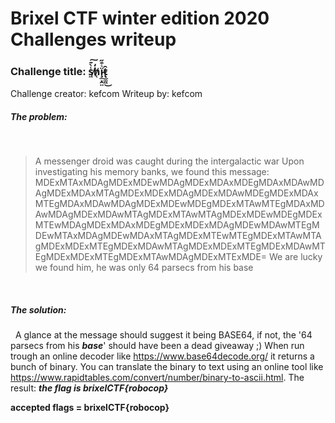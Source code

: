 # Brixel CTF winter edition 2020 Challenges writeup
### Challenge title: s̸͖̾̀͊͠h̸̜̒ï̷̧̲͙̭̤͛͒̋t̷̢̲͚͖̑͜ 
Challenge creator: kefcom
Writeup by: kefcom

##### The problem:
&nbsp;
>A messenger droid was caught during the intergalactic war
Upon investigating his memory banks, we found this message:
MDExMTAxMDAgMDExMDEwMDAgMDExMDAxMDEgMDAxMDAwMDAgMDExMDAxMTAgMDExMDExMDAgMDExMDAwMDEgMDExMDAxMTEgMDAxMDAwMDAgMDExMDEwMDEgMDExMTAwMTEgMDAxMDAwMDAgMDExMDAwMTAgMDExMTAwMTAgMDExMDEwMDEgMDExMTEwMDAgMDExMDAxMDEgMDExMDExMDAgMDEwMDAwMTEgMDEwMTAxMDAgMDEwMDAxMTAgMDExMTEwMTEgMDExMTAwMTAgMDExMDExMTEgMDExMDAwMTAgMDExMDExMTEgMDExMDAwMTEgMDExMDExMTEgMDExMTAwMDAgMDExMTExMDE=
We are lucky we found him, he was only 64 parsecs from his base


&nbsp;
##### The solution:
&nbsp;
A glance at the message should suggest it being BASE64, if not, the '64 parsecs from his ***base***' should have been a dead giveaway ;)
When run trough an online decoder like https://www.base64decode.org/ it returns a bunch of binary.
You can translate the binary to text using an online tool like https://www.rapidtables.com/convert/number/binary-to-ascii.html.
The result: ***the flag is brixelCTF{robocop}***

**accepted flags = brixelCTF{robocop}**